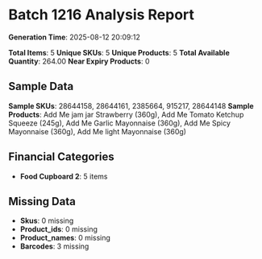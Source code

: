 # Batch 1216 Analysis Report

**Generation Time**: 2025-08-12 20:09:12

**Total Items**: 5
**Unique SKUs**: 5
**Unique Products**: 5
**Total Available Quantity**: 264.00
**Near Expiry Products**: 0

## Sample Data
**Sample SKUs**: 28644158, 28644161, 2385664, 915217, 28644148
**Sample Products**: Add Me jam jar Strawberry (360g), Add Me Tomato Ketchup Squeeze (245g), Add Me Garlic Mayonnaise (360g), Add Me Spicy Mayonnaise (360g), Add Me light Mayonnaise (360g)

## Financial Categories
- **Food Cupboard 2**: 5 items

## Missing Data
- **Skus**: 0 missing
- **Product_ids**: 0 missing
- **Product_names**: 0 missing
- **Barcodes**: 3 missing
